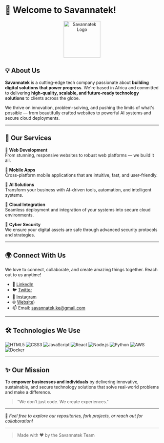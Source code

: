 # 👋 Welcome to Savannatek!

<p align="center">
  <img src="https://github.com/Savannatek.png" width="120" alt="Savannatek Logo"/>
</p>


## 💡 About Us

**Savannatek** is a cutting-edge tech company passionate about **building digital solutions that power progress**. We're based in Africa and committed to delivering **high-quality, scalable, and future-ready technology solutions** to clients across the globe.

We thrive on innovation, problem-solving, and pushing the limits of what's possible — from beautifully crafted websites to powerful AI systems and secure cloud deployments.

---

## 🚀 Our Services

🔹 **Web Development**  
From stunning, responsive websites to robust web platforms — we build it all.

🔹 **Mobile Apps**  
Cross-platform mobile applications that are intuitive, fast, and user-friendly.

🔹 **AI Solutions**  
Transform your business with AI-driven tools, automation, and intelligent systems.

🔹 **Cloud Integration**  
Seamless deployment and integration of your systems into secure cloud environments.

🔹 **Cyber Security**  
We ensure your digital assets are safe through advanced security protocols and strategies.

---

## 🌍 Connect With Us

We love to connect, collaborate, and create amazing things together. Reach out to us anytime!

- 💼 [LinkedIn]((https://linkedin.com/company/savannatek/))  
- 🐦 [Twitter](https://twitter.com/savannatek)  
- 📸 [Instagram](https://instagram.com/savannatek)  
- 🌐 [Website](https://savannatek.vercel.app/)) 
- 📫 Email: savannatek.ke@gmail.com 

---

## 🛠️ Technologies We Use

![HTML5](https://img.shields.io/badge/HTML5-E34F26?style=flat&logo=html5&logoColor=white)
![CSS3](https://img.shields.io/badge/CSS3-1572B6?style=flat&logo=css3&logoColor=white)
![JavaScript](https://img.shields.io/badge/JavaScript-F7DF1E?style=flat&logo=javascript&logoColor=black)
![React](https://img.shields.io/badge/React-20232A?style=flat&logo=react&logoColor=61DAFB)
![Node.js](https://img.shields.io/badge/Node.js-339933?style=flat&logo=nodedotjs&logoColor=white)
![Python](https://img.shields.io/badge/Python-14354C?style=flat&logo=python&logoColor=white)
![AWS](https://img.shields.io/badge/AWS-232F3E?style=flat&logo=amazon-aws&logoColor=white)
![Docker](https://img.shields.io/badge/Docker-2496ED?style=flat&logo=docker&logoColor=white)

---

## ✨ Our Mission

To **empower businesses and individuals** by delivering innovative, sustainable, and secure technology solutions that solve real-world problems and make a difference.

> "We don't just code. We create experiences."

---

📌 _Feel free to explore our repositories, fork projects, or reach out for collaboration!_

---

> Made with ❤️ by the Savannatek Team

